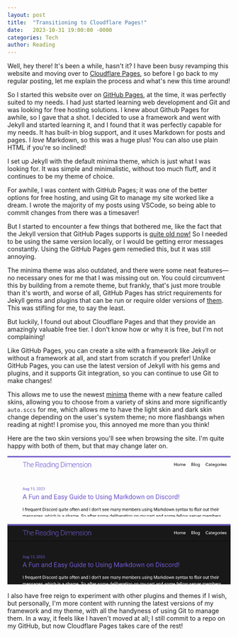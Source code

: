 ```yaml
---
layout: post
title:  "Transitioning to Cloudflare Pages!"
date:   2023-10-31 19:00:00 -0000
categories: Tech  
author: Reading
---
```

Well, hey there! It's been a while, hasn't it? I have been busy revamping this website and moving over to [Cloudflare Pages](https://pages.cloudflare.com/), so before I go back to my regular posting, let me explain the process and what's new this time around! 

So I started this website over on [GitHub Pages](https://pages.github.com/), at the time, it was perfectly suited to my needs. I had just started learning web development and Git and was looking for free hosting solutions. I knew about Github Pages for awhile, so I gave that a shot. I decided to use a framework and went with Jekyll and started learning it, and I found that it was perfectly capable for my needs. It has built-in blog support, and it uses Markdown for posts and pages. I *love* Markdown, so this was a huge plus! You can also use plain HTML if you're so inclined!

I set up Jekyll with the default minima theme, which is just what I was looking for. It was simple and minimalistic, without too much fluff, and it continues to be my theme of choice. 

For awhile, I was content with GitHub Pages; it was one of the better options for free hosting, and using Git to manage my site worked like a dream. I wrote the majority of my posts using VSCode, so being able to commit changes from there was a timesaver! 

But I started to encounter a few things that bothered me, like the fact that the Jekyll version that GitHub Pages supports is [quite old now!](https://github.com/jekyll/jekyll/releases/tag/v3.9.3) So I needed to be using the same version locally, or I would be getting error messages constantly. Using the GitHub Pages gem remedied this, but it was still annoying. 

The minima theme was also outdated, and there were some neat features—no necessary ones for me that I was missing out on. You could circumvent this by building from a remote theme, but frankly, that's just more trouble than it's worth, and worse of all, GitHub Pages has strict requirements for Jekyll gems and plugins that can be run or require older versions of [them](https://pages.github.com/versions/). This was stifling for me, to say the least.

But luckily, I found out about Cloudflare Pages and that they provide an amazingly valuable free tier. I don't know how or why it is free, but I'm not complaining!

Like GitHub Pages, you can create a site with a framework like Jekyll or without a framework at all, and start from scratch if you prefer! Unlike GitHub Pages, you can use the latest version of Jekyll with his gems and plugins, and it supports Git integration, so you can continue to use Git to make changes!

This allows me to use the newest [minima](https://github.com/jekyll/minima) theme with a new feature called skins, allowing you to choose from a variety of skins and more significantly `auto.sccs` for me, which allows me to have the light skin and dark skin change depending on the user's system theme; no more flashbangs when reading at night! I promise you, this annoyed me more than you think! 

Here are the two skin versions you'll see when browsing the site. I'm quite happy with both of them, but that may change later on.

![My website with the light skin applied, this was you get regardless of your system them back on the old site, glad thats behind us now! :)](/assets/images/lightskin.png)

![My website with the dark skin applied, safe for night readers!](/assets/images/darkskin.png)

I also have free reign to experiment with other plugins and themes if I wish, but personally, I'm more content with running the latest versions of my framework and my theme, with all the handyness of using Git to manage them. In a way, it feels like I haven't moved at all; I still commit to a repo on my GitHub, but now Cloudflare Pages takes care of the rest!
